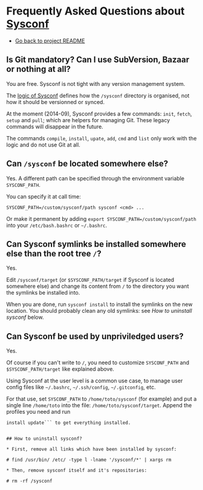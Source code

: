 # Frequently Asked Questions about [Sysconf](https://github.com/geonef/sysconf.base)

* [Go back to project README](../README.md)

## Is Git mandatory? Can I use SubVersion, Bazaar or nothing at all?

You are free. Sysconf is not tight with any version management system.

The [logic of Sysconf](logic.md) defines how the ```/sysconf```
directory is organised, not how it should be versionned or synced.

At the moment (2014-09), Sysconf provides a few commands: ```init```,
```fetch```, ```setup``` and ```pull```; which are helpers for
managing Git. These legacy commands will disappear in the future.

The commands ```compile```, ```install```, ```upate```, ```add```,
```cmd``` and ```list``` only work with the logic and do not use Git
at all.

## Can ```/sysconf``` be located somewhere else?

Yes. A different path can be specified through the environment
variable ```SYSCONF_PATH```.

You can specify it at call time:
```
SYSCONF_PATH=/custom/sysconf/path sysconf <cmd> ...
```

Or make it permanent by adding ```export
SYSCONF_PATH=/custom/sysconf/path``` into your ```/etc/bash.bashrc```
or ```~/.bashrc```.


## Can Sysconf symlinks be installed somewhere else than the root tree ```/```?

Yes.

Edit ```/sysconf/target``` (or ```$SYSCONF_PATH/target``` if Sysconf is
located somewhere else) and change its content from ```/``` to the
directory you want the symlinks be installed into.

When you are done, run ```sysconf install``` to install the symlinks on
the new location. You should probably clean any old symlinks: see *How
to uninstall sysconf* below.


## Can Sysconf be used by unpriviledged users?

Yes.

Of course if you can't write to ```/```, you need to customize
```SYSCONF_PATH``` and ```$SYSCONF_PATH/target``` like explained
above.

Using Sysconf at the user level is a common use case, to manage user
config files like ```~/.bashrc```, ```~/.ssh/config```,
```~/.gitconfig```, etc.

For that use, set ```SYSCONF_PATH``` to ```/home/toto/sysconf``` (for
example) and put a single line ```/home/toto``` into the file:
```/home/toto/sysconf/target```. Append the profiles you need and run
```/home/toto/sysconf/sysconf.base/tree/usr/bin/sysconf compile
install update``` to get everything installed.


## How to uninstall sysconf?

* First, remove all links which have been installed by sysconf:
```
    # find /usr/bin/ /etc/ -type l -lname '/sysconf/*' | xargs rm
```
* Then, remove sysconf itself and it's repositories:
```
    # rm -rf /sysconf
```
